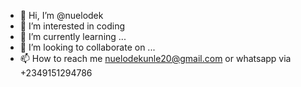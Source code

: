 - 👋 Hi, I’m @nuelodek
- 👀 I’m interested in coding
- 🌱 I’m currently learning ...
- 💞️ I’m looking to collaborate on ...
- 📫 How to reach me nuelodekunle20@gmail.com or whatsapp via +2349151294786

<!---
nuelodek/nuelodek is a ✨ special ✨ repository because its `README.md` (this file) appears on your GitHub profile.
You can click the Preview link to take a look at your changes.
--->
